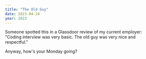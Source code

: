 ```yaml
---
title: "The Old Guy"
date: 2023-04-24
year: 2023
---
```


Someone spotted this in a Glassdoor review of my current employer:
"Coding interview was very basic.
The old guy was very nice and respectful."

Anyway, how's your Monday going?
